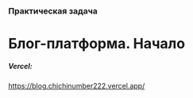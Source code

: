 ### **Практическая задача**
# **Блог-платформа. Начало**

##### *Vercel:*  
https://blog.chichinumber222.vercel.app/  
